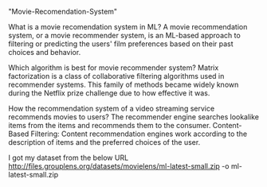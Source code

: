 "Movie-Recomendation-System"

What is a movie recomendation system in ML?
A movie recommendation system, or a movie recommender system, is an ML-based approach to filtering or predicting the users' film preferences based on their past choices and behavior.

Which algorithm is best for movie recommender system?
Matrix factorization is a class of collaborative filtering algorithms used in recommender systems. This family of methods became widely known during the Netflix prize challenge due to how effective it was.

How the recommendation system of a video streaming service recommends movies to users?
The recommender engine searches lookalike items from the items and recommends them to the consumer. Content-Based Filtering: Content recommendation engines work according to the description of items and the preferred choices of the user.

I got my dataset from the below URL
http://files.grouplens.org/datasets/movielens/ml-latest-small.zip -o ml-latest-small.zip
